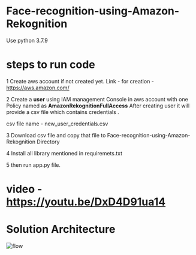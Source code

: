 # Face-recognition-using-Amazon-Rekognition

Use python 3.7.9

# steps to run code

1 Create aws account if not created yet.
  Link - for creation - https://aws.amazon.com/
  
2 Create a **user** using IAM management Console in aws account with one Policy named as **AmazonRekognitionFullAccess**
  After creating user it will provide a csv file which contains credentials . 
  
  csv file name - new_user_credentials.csv
  
3 Download csv file and copy that file to Face-recognition-using-Amazon-Rekognition Directory

4 Install all library mentioned in requiremets.txt

5 then run app.py file.


# video - https://youtu.be/DxD4D91ua14


# Solution Architecture
![flow](https://user-images.githubusercontent.com/49396196/147386515-9649f377-3195-401c-9c1e-87d1e5fc8fde.png)
